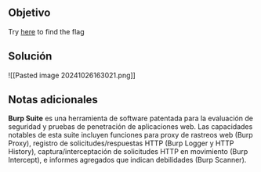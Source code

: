 ## Objetivo
Try [here](http://titan.picoctf.net:51083/) to find the flag

## Solución
![[Pasted image 20241026163021.png]]
## Notas adicionales
**Burp Suite** es una herramienta de software patentada para la evaluación de seguridad y pruebas de penetración de aplicaciones web. Las capacidades notables de esta suite incluyen funciones para proxy de rastreos web (Burp Proxy), registro de solicitudes/respuestas HTTP (Burp Logger y HTTP History), captura/interceptación de solicitudes HTTP en movimiento (Burp Intercept), e informes agregados que indican debilidades (Burp Scanner).

